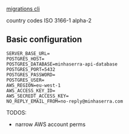 [migrations cli](https://knexjs.org/guide/migrations.html#migration-cli)

country codes ISO 3166-1 alpha-2

## Basic configuration

```
SERVER_BASE_URL=
POSTGRES_HOST=
POSTGRES_DATABASE=minhaserra-api-database
POSTGRES_PORT=5432
POSTGRES_PASSWORD=
POSTGRES_USER=
AWS_REGION=eu-west-1
AWS_ACCESS_KEY_ID=
AWS_SECREDT_ACCESS_KEY=
NO_REPLY_EMAIL_FROM=no-reply@minhaserra.com
```

TODOS:

- narrow AWS account perms
